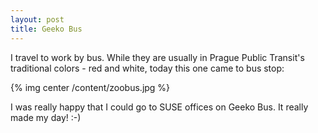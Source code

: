 ```yaml
---
layout: post
title: Geeko Bus
---
```


I travel to work by bus. While they are usually in Prague Public Transit's traditional colors - red and white, today this one came to bus stop:

{% img center /content/zoobus.jpg %}

I was really happy that I could go to SUSE offices on Geeko Bus. It really made my day! :-)
